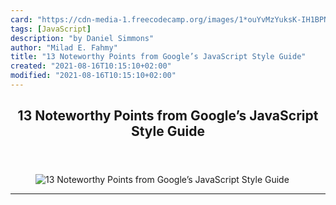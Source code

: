 ```yaml
---
card: "https://cdn-media-1.freecodecamp.org/images/1*ouYvMzYuksK-IH1BPNKD0A.jpeg"
tags: [JavaScript]
description: "by Daniel Simmons"
author: "Milad E. Fahmy"
title: "13 Noteworthy Points from Google’s JavaScript Style Guide"
created: "2021-08-16T10:15:10+02:00"
modified: "2021-08-16T10:15:10+02:00"
---
```

<div class="site-wrapper">
<main id="site-main" class="site-main outer">
<div class="inner">
<article class="post-full post tag-javascript tag-google tag-web-development tag-programming tag-tech ">
<header class="post-full-header">
<h1 class="post-full-title">13 Noteworthy Points from Google’s JavaScript Style Guide</h1>
</header>
<figure class="post-full-image">
<picture>
<source media="(max-width: 700px)" sizes="1px" srcset="data:image/gif;base64,R0lGODlhAQABAIAAAAAAAP///yH5BAEAAAAALAAAAAABAAEAAAIBRAA7 1w">
<source media="(min-width: 701px)" sizes="(max-width: 800px) 400px,
(max-width: 1170px) 700px,
1400px" srcset="https://cdn-media-1.freecodecamp.org/images/1*ouYvMzYuksK-IH1BPNKD0A.jpeg 300w,
https://cdn-media-1.freecodecamp.org/images/1*ouYvMzYuksK-IH1BPNKD0A.jpeg 600w,
https://cdn-media-1.freecodecamp.org/images/1*ouYvMzYuksK-IH1BPNKD0A.jpeg 1000w,
https://cdn-media-1.freecodecamp.org/images/1*ouYvMzYuksK-IH1BPNKD0A.jpeg 2000w">
<img onerror="this.style.display='none'" src="https://cdn-media-1.freecodecamp.org/images/1*ouYvMzYuksK-IH1BPNKD0A.jpeg" alt="13 Noteworthy Points from Google’s JavaScript Style Guide">
</picture>
</figure>
<section class="post-full-content">
<div class="post-content medium-migrated-article">
</div>
<hr>
</section>
</article>
</div>
</main>
</div>
<!-- Google Tag Manager (noscript) -->
<!-- End Google Tag Manager (noscript) -->
